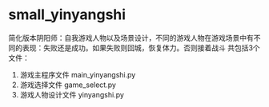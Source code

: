 # small_yinyangshi
简化版本阴阳师：自我游戏人物以及场景设计，不同的游戏人物在游戏场景中有不同的表现：失败还是成功。如果失败则回城，恢复体力。否则接着战斗
共包括3个文件：
1. 游戏主程序文件 main_yinyangshi.py
2. 游戏选择文件 game_select.py
3. 游戏人物设计文件  yinyangshi.py
